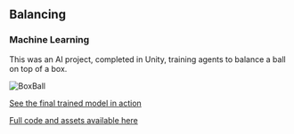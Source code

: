 ## Balancing
### Machine Learning

This was an AI project, completed in Unity, training agents to balance a ball on top of a box.

![BoxBall](https://user-images.githubusercontent.com/71826144/168499961-020c7241-ff9b-4eb5-8146-c1bcaa50ed5b.JPG)

[See the final trained model in action](https://user-images.githubusercontent.com/71826144/168500656-6020de36-bebd-46f1-83a1-a240e082f15f.mp4)

[Full code and assets available here](https://github.com/MCookAAI/Unity-ML-Agents)

